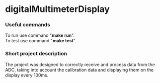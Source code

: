 # digitalMultimeterDisplay

### Useful commands
To run use command "**make run**".  
To test use command "**make test**".

### Short project description
The project was designed to correctly receive and process data from the ADC, taking into account the calibration data and displaying them on the display every 100ms.
